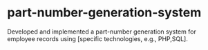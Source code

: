 # part-number-generation-system
Developed and implemented a part-number generation system for employee records using [specific technologies, e.g., PHP,SQL].

